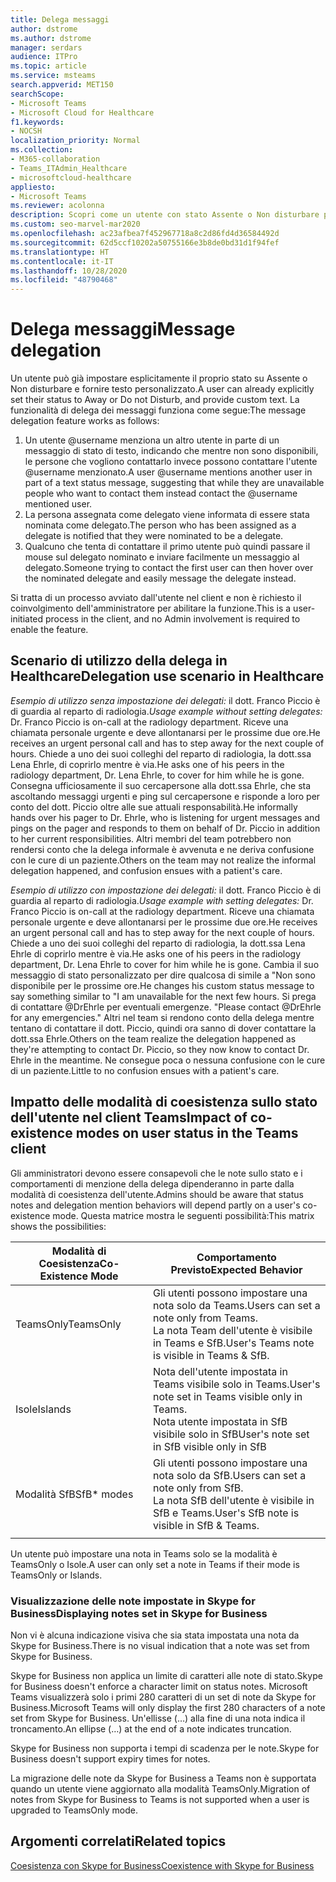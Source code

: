 ```yaml
---
title: Delega messaggi
author: dstrome
ms.author: dstrome
manager: serdars
audience: ITPro
ms.topic: article
ms.service: msteams
search.appverid: MET150
searchScope:
- Microsoft Teams
- Microsoft Cloud for Healthcare
f1.keywords:
- NOCSH
localization_priority: Normal
ms.collection:
- M365-collaboration
- Teams_ITAdmin_Healthcare
- microsoftcloud-healthcare
appliesto:
- Microsoft Teams
ms.reviewer: acolonna
description: Scopri come un utente con stato Assente o Non disturbare può impostare esplicitamente un altro utente come delegato nel proprio messaggio di stato.
ms.custom: seo-marvel-mar2020
ms.openlocfilehash: ac23afbea7f452967718a8c2d86fd4d36584492d
ms.sourcegitcommit: 62d5ccf10202a50755166e3b8de0bd31d1f94fef
ms.translationtype: HT
ms.contentlocale: it-IT
ms.lasthandoff: 10/28/2020
ms.locfileid: "48790468"
---
```

# <a name="message-delegation"></a><span data-ttu-id="f62e6-103">Delega messaggi</span><span class="sxs-lookup"><span data-stu-id="f62e6-103">Message delegation</span></span>

<span data-ttu-id="f62e6-104">Un utente può già impostare esplicitamente il proprio stato su Assente o Non disturbare e fornire testo personalizzato.</span><span class="sxs-lookup"><span data-stu-id="f62e6-104">A user can already explicitly set their status to Away or Do not Disturb, and provide custom text.</span></span> <span data-ttu-id="f62e6-105">La funzionalità di delega dei messaggi funziona come segue:</span><span class="sxs-lookup"><span data-stu-id="f62e6-105">The message delegation feature works as follows:</span></span>

1. <span data-ttu-id="f62e6-106">Un utente @username menziona un altro utente in parte di un messaggio di stato di testo, indicando che mentre non sono disponibili, le persone che vogliono contattarlo invece possono contattare l'utente @username menzionato.</span><span class="sxs-lookup"><span data-stu-id="f62e6-106">A user @username mentions another user in part of a text status message, suggesting that while they are unavailable people who want to contact them instead contact the @username mentioned user.</span></span>
2. <span data-ttu-id="f62e6-107">La persona assegnata come delegato viene informata di essere stata nominata come delegato.</span><span class="sxs-lookup"><span data-stu-id="f62e6-107">The person who has been assigned as a delegate is notified that they were nominated to be a delegate.</span></span>
3. <span data-ttu-id="f62e6-108">Qualcuno che tenta di contattare il primo utente può quindi passare il mouse sul delegato nominato e inviare facilmente un messaggio al delegato.</span><span class="sxs-lookup"><span data-stu-id="f62e6-108">Someone trying to contact the first user can then hover over the nominated delegate and easily message the delegate instead.</span></span>  

<span data-ttu-id="f62e6-109">Si tratta di un processo avviato dall'utente nel client e non è richiesto il coinvolgimento dell'amministratore per abilitare la funzione.</span><span class="sxs-lookup"><span data-stu-id="f62e6-109">This is a user-initiated process in the client, and no Admin involvement is required to enable the feature.</span></span> 

## <a name="delegation-use-scenario-in-healthcare"></a><span data-ttu-id="f62e6-110">Scenario di utilizzo della delega in Healthcare</span><span class="sxs-lookup"><span data-stu-id="f62e6-110">Delegation use scenario in Healthcare</span></span>

<span data-ttu-id="f62e6-111">*Esempio di utilizzo senza impostazione dei delegati:*  il dott. Franco Piccio è di guardia al reparto di radiologia.</span><span class="sxs-lookup"><span data-stu-id="f62e6-111">*Usage example without setting delegates:*  Dr. Franco Piccio is on-call at the radiology department.</span></span> <span data-ttu-id="f62e6-112">Riceve una chiamata personale urgente e deve allontanarsi per le prossime due ore.</span><span class="sxs-lookup"><span data-stu-id="f62e6-112">He receives an urgent personal call and has to step away for the next couple of hours.</span></span> <span data-ttu-id="f62e6-113">Chiede a uno dei suoi colleghi del reparto di radiologia, la dott.ssa Lena Ehrle, di coprirlo mentre è via.</span><span class="sxs-lookup"><span data-stu-id="f62e6-113">He asks one of his peers in the radiology department, Dr. Lena Ehrle, to cover for him while he is gone.</span></span> <span data-ttu-id="f62e6-114">Consegna ufficiosamente il suo cercapersone alla dott.ssa Ehrle, che sta ascoltando messaggi urgenti e ping sul cercapersone e risponde a loro per conto del dott. Piccio oltre alle sue attuali responsabilità.</span><span class="sxs-lookup"><span data-stu-id="f62e6-114">He informally hands over his pager to Dr. Ehrle, who is listening for urgent messages and pings on the pager and responds to them on behalf of Dr. Piccio in addition to her current responsibilities.</span></span> <span data-ttu-id="f62e6-115">Altri membri del team potrebbero non rendersi conto che la delega informale è avvenuta e ne deriva confusione con le cure di un paziente.</span><span class="sxs-lookup"><span data-stu-id="f62e6-115">Others on the team may not realize the informal delegation happened, and confusion ensues with a patient's care.</span></span>

<span data-ttu-id="f62e6-116">*Esempio di utilizzo con impostazione dei delegati:* il dott. Franco Piccio è di guardia al reparto di radiologia.</span><span class="sxs-lookup"><span data-stu-id="f62e6-116">*Usage example with setting delegates:* Dr. Franco Piccio is on-call at the radiology department.</span></span> <span data-ttu-id="f62e6-117">Riceve una chiamata personale urgente e deve allontanarsi per le prossime due ore.</span><span class="sxs-lookup"><span data-stu-id="f62e6-117">He receives an urgent personal call and has to step away for the next couple of hours.</span></span> <span data-ttu-id="f62e6-118">Chiede a uno dei suoi colleghi del reparto di radiologia, la dott.ssa Lena Ehrle di coprirlo mentre è via.</span><span class="sxs-lookup"><span data-stu-id="f62e6-118">He asks one of his peers in the radiology department, Dr. Lena Ehrle to cover for him while he is gone.</span></span> <span data-ttu-id="f62e6-119">Cambia il suo messaggio di stato personalizzato per dire qualcosa di simile a "Non sono disponibile per le prossime ore.</span><span class="sxs-lookup"><span data-stu-id="f62e6-119">He changes his custom status message to say something similar to "I am unavailable for the next few hours.</span></span> <span data-ttu-id="f62e6-120">Si prega di contattare @DrEhrle per eventuali emergenze. "</span><span class="sxs-lookup"><span data-stu-id="f62e6-120">Please contact @DrEhrle for any emergencies."</span></span>  <span data-ttu-id="f62e6-121">Altri nel team si rendono conto della delega mentre tentano di contattare il dott. Piccio, quindi ora sanno di dover contattare la dott.ssa Ehrle.</span><span class="sxs-lookup"><span data-stu-id="f62e6-121">Others on the team realize the delegation happened as they're attempting to contact Dr. Piccio, so they now know to contact Dr. Ehrle in the meantime.</span></span> <span data-ttu-id="f62e6-122">Ne consegue poca o nessuna confusione con le cure di un paziente.</span><span class="sxs-lookup"><span data-stu-id="f62e6-122">Little to no confusion ensues with a patient's care.</span></span>

## <a name="impact-of-co-existence-modes-on-user-status-in-the-teams-client"></a><span data-ttu-id="f62e6-123">Impatto delle modalità di coesistenza sullo stato dell'utente nel client Teams</span><span class="sxs-lookup"><span data-stu-id="f62e6-123">Impact of co-existence modes on user status in the Teams client</span></span>

<span data-ttu-id="f62e6-124">Gli amministratori devono essere consapevoli che le note sullo stato e i comportamenti di menzione della delega dipenderanno in parte dalla modalità di coesistenza dell'utente.</span><span class="sxs-lookup"><span data-stu-id="f62e6-124">Admins should be aware that status notes and delegation mention behaviors will depend partly on a user's co-existence mode.</span></span> <span data-ttu-id="f62e6-125">Questa matrice mostra le seguenti possibilità:</span><span class="sxs-lookup"><span data-stu-id="f62e6-125">This matrix shows the possibilities:</span></span>

|<span data-ttu-id="f62e6-126">Modalità di Coesistenza</span><span class="sxs-lookup"><span data-stu-id="f62e6-126">Co-Existence Mode</span></span> | <span data-ttu-id="f62e6-127">Comportamento Previsto</span><span class="sxs-lookup"><span data-stu-id="f62e6-127">Expected Behavior</span></span>|
|---|---|
|<span data-ttu-id="f62e6-128">TeamsOnly</span><span class="sxs-lookup"><span data-stu-id="f62e6-128">TeamsOnly</span></span> |<span data-ttu-id="f62e6-129">Gli utenti possono impostare una nota solo da Teams.</span><span class="sxs-lookup"><span data-stu-id="f62e6-129">Users can set a note only from Teams.</span></span> <br> <span data-ttu-id="f62e6-130">La nota Team dell'utente è visibile in Teams e SfB.</span><span class="sxs-lookup"><span data-stu-id="f62e6-130">User's Teams note is visible in Teams & SfB.</span></span> |
|<span data-ttu-id="f62e6-131">Isole</span><span class="sxs-lookup"><span data-stu-id="f62e6-131">Islands</span></span> | <span data-ttu-id="f62e6-132">Nota dell'utente impostata in Teams visibile solo in Teams.</span><span class="sxs-lookup"><span data-stu-id="f62e6-132">User's note set in Teams visible only in Teams.</span></span> <br> <span data-ttu-id="f62e6-133">Nota utente impostata in SfB visibile solo in SfB</span><span class="sxs-lookup"><span data-stu-id="f62e6-133">User's note set in SfB visible only in SfB</span></span> |
|<span data-ttu-id="f62e6-134">Modalità SfB</span><span class="sxs-lookup"><span data-stu-id="f62e6-134">SfB\* modes</span></span> | <span data-ttu-id="f62e6-135">Gli utenti possono impostare una nota solo da SfB.</span><span class="sxs-lookup"><span data-stu-id="f62e6-135">Users can set a note only from SfB.</span></span> <br> <span data-ttu-id="f62e6-136">La nota SfB dell'utente è visibile in SfB e Teams.</span><span class="sxs-lookup"><span data-stu-id="f62e6-136">User's SfB note is visible in SfB & Teams.</span></span>  |
|||

<span data-ttu-id="f62e6-137">Un utente può impostare una nota in Teams solo se la modalità è TeamsOnly o Isole.</span><span class="sxs-lookup"><span data-stu-id="f62e6-137">A user can only set a note in Teams if their mode is TeamsOnly or Islands.</span></span>  

### <a name="displaying-notes-set-in-skype-for-business"></a><span data-ttu-id="f62e6-138">Visualizzazione delle note impostate in Skype for Business</span><span class="sxs-lookup"><span data-stu-id="f62e6-138">Displaying notes set in Skype for Business</span></span>
  
<span data-ttu-id="f62e6-139">Non vi è alcuna indicazione visiva che sia stata impostata una nota da Skype for Business.</span><span class="sxs-lookup"><span data-stu-id="f62e6-139">There is no visual indication that a note was set from Skype for Business.</span></span>

<span data-ttu-id="f62e6-140">Skype for Business non applica un limite di caratteri alle note di stato.</span><span class="sxs-lookup"><span data-stu-id="f62e6-140">Skype for Business doesn't enforce a character limit on status notes.</span></span> <span data-ttu-id="f62e6-141">Microsoft Teams visualizzerà solo i primi 280 caratteri di un set di note da Skype for Business.</span><span class="sxs-lookup"><span data-stu-id="f62e6-141">Microsoft Teams will only display the first 280 characters of a note set from Skype for Business.</span></span> <span data-ttu-id="f62e6-142">Un'ellisse (…) alla fine di una nota indica il troncamento.</span><span class="sxs-lookup"><span data-stu-id="f62e6-142">An ellipse (…) at the end of a note indicates truncation.</span></span>
  
<span data-ttu-id="f62e6-143">Skype for Business non supporta i tempi di scadenza per le note.</span><span class="sxs-lookup"><span data-stu-id="f62e6-143">Skype for Business doesn't support expiry times for notes.</span></span>

<span data-ttu-id="f62e6-144">La migrazione delle note da Skype for Business a Teams non è supportata quando un utente viene aggiornato alla modalità TeamsOnly.</span><span class="sxs-lookup"><span data-stu-id="f62e6-144">Migration of notes from Skype for Business to Teams is not supported when a user is upgraded to TeamsOnly mode.</span></span>

## <a name="related-topics"></a><span data-ttu-id="f62e6-145">Argomenti correlati</span><span class="sxs-lookup"><span data-stu-id="f62e6-145">Related topics</span></span>

[<span data-ttu-id="f62e6-146">Coesistenza con Skype for Business</span><span class="sxs-lookup"><span data-stu-id="f62e6-146">Coexistence with Skype for Business</span></span>](../../coexistence-chat-calls-presence.md)
